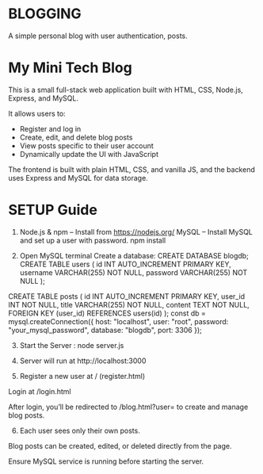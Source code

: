 # BLOGGING
A simple personal blog with user authentication, posts.

# My Mini Tech Blog

This is a small full-stack web application built with HTML, CSS, Node.js, Express, and MySQL. 

It allows users to:

- Register and log in
- Create, edit, and delete blog posts
- View posts specific to their user account
- Dynamically update the UI with JavaScript

The frontend is built with plain HTML, CSS, and vanilla JS, and the backend uses Express and MySQL for data storage.

# SETUP Guide

1) Node.js & npm – Install from https://nodejs.org/
MySQL – Install MySQL and set up a user with password.
npm install

2) Open MySQL terminal 
Create a database:
CREATE DATABASE blogdb;
CREATE TABLE users (
  id INT AUTO_INCREMENT PRIMARY KEY,
  username VARCHAR(255) NOT NULL,
  password VARCHAR(255) NOT NULL
);

CREATE TABLE posts (
  id INT AUTO_INCREMENT PRIMARY KEY,
  user_id INT NOT NULL,
  title VARCHAR(255) NOT NULL,
  content TEXT NOT NULL,
  FOREIGN KEY (user_id) REFERENCES users(id)
);
const db = mysql.createConnection({
  host: "localhost",
  user: "root",
  password: "your_mysql_password",
  database: "blogdb",
  port: 3306
});

3) Start the Server : node server.js

4) Server will run at http://localhost:3000

5) Register a new user at / (register.html)

Login at /login.html

After login, you’ll be redirected to /blog.html?user=<id> to create and manage blog posts.

6) Each user sees only their own posts.

Blog posts can be created, edited, or deleted directly from the page.

Ensure MySQL service is running before starting the server.
